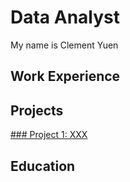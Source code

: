 # Data Analyst

My name is Clement Yuen


## Work Experience  


## Projects
[### Project 1: XXX](./project_page1.md)

## Education
